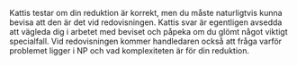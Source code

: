 Kattis testar om din reduktion är korrekt, men du måste naturligtvis kunna bevisa att den är det vid redovisningen. Kattis svar är egentligen avsedda att vägleda dig i arbetet med beviset och påpeka om du glömt något viktigt specialfall. Vid redovisningen kommer handledaren också att fråga varför problemet ligger i NP och vad komplexiteten är för din reduktion.